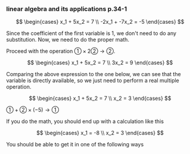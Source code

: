 ### linear algebra and its applications p.34-1

$$
\begin{cases}
x_1 + 5x_2 = 7 \\
-2x_1 + -7x_2 = -5
\end{cases}
$$

Since the coefficient of the first variable is 1, we don't need to do any substitution. Now, we need to do the proper math.

Proceed with the operation $①\times2②→②$.    

$$
\begin{cases}
x_1 + 5x_2 = 7 \\
3x_2 = 9
\end{cases}
$$

Comparing the above expression to the one below, we can see that the variable is directly available, so we just need to perform a real multiple operation.

$$
\begin{cases}
x_1 + 5x_2 = 7 \\
x_2 = 3
\end{cases}
$$ 

$① + ② \times(-5) → ①$

If you do the math, you should end up with a calculation like this

$$
\begin{cases}
x_1 = -8 \\
x_2 = 3
\end{cases}
$$ 

You should be able to get it in one of the following ways
